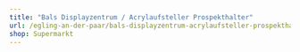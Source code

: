 ```yaml
---
title: "Bals Displayzentrum / Acrylaufsteller Prospekthalter"
url: /egling-an-der-paar/bals-displayzentrum-acrylaufsteller-prospekthalter/
shop: Supermarkt
---
```


